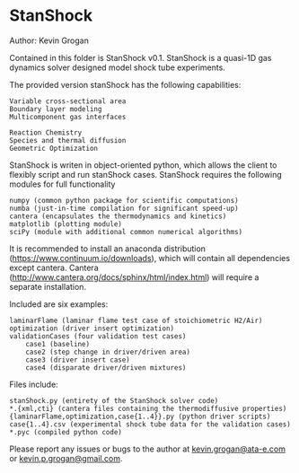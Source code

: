 # StanShock
Author: Kevin Grogan

Contained in this folder is StanShock v0.1. StanShock is a quasi-1D gas dynamics solver designed model shock tube experiments. 

The provided version stanShock has the following capabilities:

	Variable cross-sectional area
	Boundary layer modeling
	Multicomponent gas interfaces
	
	Reaction Chemistry
	Species and thermal diffusion
	Geometric Optimization
	

StanShock is writen in object-oriented python, which allows the client to flexibly script and run stanShock cases. StanShock requires the following modules for full functionality

	numpy (common python package for scientific computations)
	numba (just-in-time compilation for significant speed-up)
	cantera (encapsulates the thermodynamics and kinetics)
	matplotlib (plotting module)
	sciPy (module with additional common numerical algorithms)

It is recommended to install an anaconda distribution (https://www.continuum.io/downloads), which will contain all dependencies except cantera. Cantera (http://www.cantera.org/docs/sphinx/html/index.html) will require a separate installation.

Included are six examples:

	laminarFlame (laminar flame test case of stoichiometric H2/Air)
	optimization (driver insert optimization)
	validationCases (four validation test cases)
		case1 (baseline)
		case2 (step change in driver/driven area)
		case3 (driver insert case)
		case4 (disparate driver/driven mixtures)

Files include:

	stanShock.py (entirety of the StanShock solver code)
	*.{xml,cti} (cantera files containing the thermodiffusive properties)
	{laminarFlame,optimization,case{1..4}}.py (python driver scripts)
	case{1..4}.csv (experimental shock tube data for the validation cases)
	*.pyc (compiled python code)
  
Please report any issues or bugs to the author at kevin.grogan@ata-e.com or kevin.p.grogan@gmail.com. 

